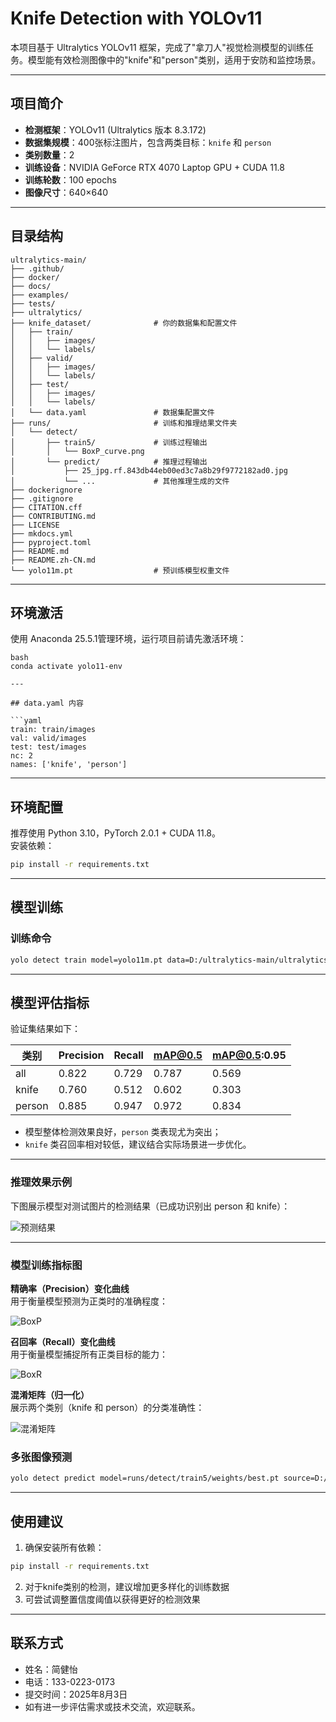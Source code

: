 # Knife Detection with YOLOv11

本项目基于 Ultralytics YOLOv11 框架，完成了"拿刀人"视觉检测模型的训练任务。模型能有效检测图像中的"knife"和"person"类别，适用于安防和监控场景。

---

## 项目简介

- **检测框架**：YOLOv11 (Ultralytics 版本 8.3.172)
- **数据集规模**：400张标注图片，包含两类目标：`knife` 和 `person`
- **类别数量**：2
- **训练设备**：NVIDIA GeForce RTX 4070 Laptop GPU + CUDA 11.8
- **训练轮数**：100 epochs
- **图像尺寸**：640×640

---

## 目录结构

```
ultralytics-main/
├── .github/
├── docker/
├── docs/
├── examples/
├── tests/
├── ultralytics/
├── knife_dataset/              # 你的数据集和配置文件
│   ├── train/
│   │   ├── images/
│   │   └── labels/
│   ├── valid/
│   │   ├── images/
│   │   └── labels/
│   ├── test/
│   │   ├── images/
│   │   └── labels/
│   └── data.yaml               # 数据集配置文件
├── runs/                       # 训练和推理结果文件夹
│   └── detect/
│       ├── train5/             # 训练过程输出
│       │   └── BoxP_curve.png
│       └── predict/            # 推理过程输出
│           ├── 25_jpg.rf.843db44eb00ed3c7a8b29f9772182ad0.jpg
│           └── ...             # 其他推理生成的文件
├── dockerignore
├── .gitignore
├── CITATION.cff
├── CONTRIBUTING.md
├── LICENSE
├── mkdocs.yml
├── pyproject.toml
├── README.md
├── README.zh-CN.md
└── yolo11m.pt                  # 预训练模型权重文件
```


---

## 环境激活

使用 Anaconda 25.5.1管理环境，运行项目前请先激活环境：

```
bash
conda activate yolo11-env

---

## data.yaml 内容

```yaml
train: train/images
val: valid/images
test: test/images
nc: 2
names: ['knife', 'person']
```

---

## 环境配置

推荐使用 Python 3.10，PyTorch 2.0.1 + CUDA 11.8。  
安装依赖：

```bash
pip install -r requirements.txt
```

---

## 模型训练

### 训练命令

```bash
yolo detect train model=yolo11m.pt data=D:/ultralytics-main/ultralytics-main/knife_dataset/data.yaml epochs=100 imgsz=640
```

---

## 模型评估指标

验证集结果如下：

| 类别   | Precision | Recall | mAP@0.5 | mAP@0.5:0.95 |
|--------|-----------|--------|---------|--------------|
| all    | 0.822     | 0.729  | 0.787   | 0.569        |
| knife  | 0.760     | 0.512  | 0.602   | 0.303        |
| person | 0.885     | 0.947  | 0.972   | 0.834        |

- 模型整体检测效果良好，`person` 类表现尤为突出；
- `knife` 类召回率相对较低，建议结合实际场景进一步优化。

---

### 推理效果示例

下图展示模型对测试图片的检测结果（已成功识别出 person 和 knife）：

![预测结果](runs/detect/predict/25_jpg.rf.843db44eb00ed3c7a8b29f9772182ad0.jpg)

---

### 模型训练指标图

**精确率（Precision）变化曲线**  
用于衡量模型预测为正类时的准确程度：

![BoxP](runs/detect/train5/BoxP_curve.png)

**召回率（Recall）变化曲线**  
用于衡量模型捕捉所有正类目标的能力：

![BoxR](runs/detect/train5/BoxR_curve.png)

**混淆矩阵（归一化）**  
展示两个类别（knife 和 person）的分类准确性：

![混淆矩阵](runs/detect/train5/confusion_matrix_normalized.png)

### 多张图像预测

```bash
yolo detect predict model=runs/detect/train5/weights/best.pt source=D:/ultralytics-main/ultralytics-main/knife_dataset/test/images/
```

---

## 使用建议

1. 确保安装所有依赖：
```bash
pip install -r requirements.txt
```
2. 对于knife类别的检测，建议增加更多样化的训练数据
3. 可尝试调整置信度阈值以获得更好的检测效果

---

## 联系方式

- 姓名：简健怡  
- 电话：133-0223-0173  
- 提交时间：2025年8月3日  
- 如有进一步评估需求或技术交流，欢迎联系。


